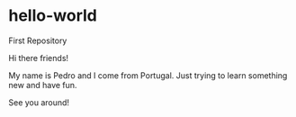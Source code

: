 # hello-world
First Repository

Hi there friends!

My name is Pedro and I come from Portugal. Just trying to learn something new and have fun.

See you around!
